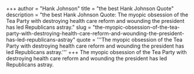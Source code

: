 +++
author = "Hank Johnson"
title = "the best Hank Johnson Quote"
description = "the best Hank Johnson Quote: The myopic obsession of the Tea Party with destroying health care reform and wounding the president has led Republicans astray."
slug = "the-myopic-obsession-of-the-tea-party-with-destroying-health-care-reform-and-wounding-the-president-has-led-republicans-astray"
quote = '''The myopic obsession of the Tea Party with destroying health care reform and wounding the president has led Republicans astray.'''
+++
The myopic obsession of the Tea Party with destroying health care reform and wounding the president has led Republicans astray.
